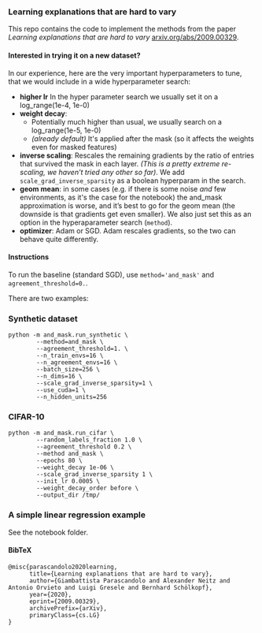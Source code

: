 ### Learning explanations that are hard to vary
This repo contains the code to implement the methods from the paper _Learning explanations that are hard to vary_ [arxiv.org/abs/2009.00329](https://arxiv.org/abs/2009.00329).

#### Interested in trying it on a new dataset?
In our experience, here are the very important hyperparameters to tune, that we would include in a wide hyperparameter search:

- **higher lr** In the hyper parameter search we usually set it on a log_range(1e-4, 1e-0)
- **weight decay**:
	- Potentially much higher than usual, we usually search on a log_range(1e-5, 1e-0)
	- _(already default)_ It's applied after the mask (so it affects the weights even for masked features)
- **inverse scaling**: Rescales the remaining gradients by the ratio of entries that survived the mask in each layer. _(This is a pretty extreme re-scaling, we haven’t tried any other so far)_. We add `scale_grad_inverse_sparsity` as a boolean hyperparam in the search.
- **geom mean**: in some cases (e.g. if there is some noise _and_ few environments, as it's the case for the notebook) the and_mask approximation is worse, and it’s best to go for the geom mean (the downside is that gradients get even smaller). We also just set this as an option in the hyperaparameter search (`method`).
- **optimizer**: Adam or SGD. Adam rescales gradients, so the two can behave quite differently.

#### Instructions
To run the baseline (standard SGD), use `method='and_mask'` and `agreement_threshold=0.`.

There are two examples:
### Synthetic dataset

```
python -m and_mask.run_synthetic \
        --method=and_mask \
        --agreement_threshold=1. \
        --n_train_envs=16 \
        --n_agreement_envs=16 \
        --batch_size=256 \
        --n_dims=16 \
        --scale_grad_inverse_sparsity=1 \
        --use_cuda=1 \
        --n_hidden_units=256
```

### CIFAR-10

```
python -m and_mask.run_cifar \
        --random_labels_fraction 1.0 \
        --agreement_threshold 0.2 \
        --method and_mask \
        --epochs 80 \
        --weight_decay 1e-06 \
        --scale_grad_inverse_sparsity 1 \
        --init_lr 0.0005 \
        --weight_decay_order before \
        --output_dir /tmp/
```

### A simple linear regression example

See the notebook folder.

#### BibTeX

```
@misc{parascandolo2020learning,
      title={Learning explanations that are hard to vary}, 
      author={Giambattista Parascandolo and Alexander Neitz and Antonio Orvieto and Luigi Gresele and Bernhard Schölkopf},
      year={2020},
      eprint={2009.00329},
      archivePrefix={arXiv},
      primaryClass={cs.LG}
}
```
